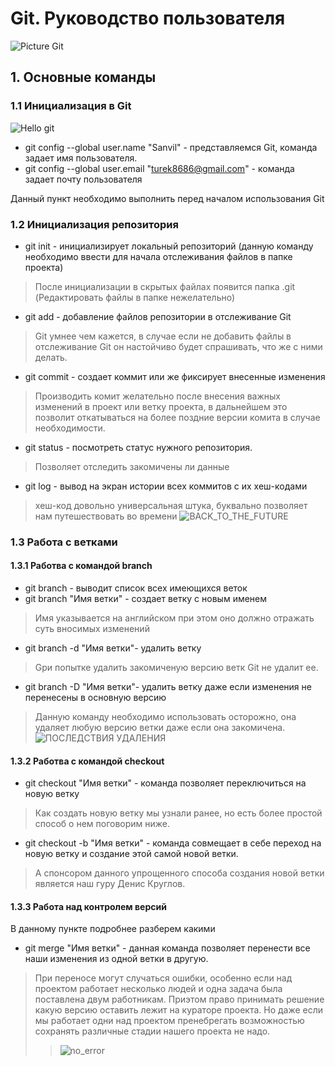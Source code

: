 # Git. Руководство пользователя
![Picture Git](git.jpg)
## 1. **Основные команды**

### 1.1 **Инициализация в Git**
![Hello git](Hellogit1.jpg)
* git config --global user.name "Sanvil" - представляемся Git, команда задает имя пользователя.
* git config --global user.email "turek8686@gmail.com" - команда задает почту пользователя  

Данный пункт необходимо выполнить перед началом использования Git

### 1.2 **Инициализация репозитория**

* git init - инициализирует локальный репозиторий (данную команду необходимо ввести для начала отслеживания файлов в папке проекта)
> После инициализации в скрытых файлах появится папка .git (Редактировать файлы в папке нежелательно)
* git add - добавление файлов репозитории в отслеживание Git
> Git умнее чем кажется, в случае если не добавить файлы в отслеживание Git он настойчиво будет спрашивать, что же с ними делать.
* git commit - создает коммит или же фиксирует внесенные изменения
> Производить комит желательно после внесения важных изменений в проект или ветку проекта, в дальнейшем это позволит откатываться на более поздние версии комита в случае необходимости.
* git status - посмотреть статус нужного репозитория.
> Позволяет отследить закомичены ли данные 
* git log - вывод на экран истории всех коммитов с их хеш-кодами 
> хеш-код довольно универсальная штука, буквально позволяет нам путешествовать во времени
![BACK_TO_THE_FUTURE](BACK_TO_THE_FUTURE.jpg)

### 1.3 **Работа с ветками**
#### 1.3.1 Работва с командой **branch**
* git branch - выводит список всех имеющихся веток
* git branch "Имя ветки" - создает ветку с новым именем
> Имя указывается на английском при этом оно должно отражать суть вносимых изменений
* git branch -d "Имя ветки"- удалить ветку 
>Gри попытке удалить закомиченую версию ветк Git не удалит ее.
* git branch -D "Имя ветки"- удалить ветку даже если изменения не перенесены в основную версию
> Данную команду необходимо использовать осторожно, она удаляет любую версию ветки даже если она закомичена.
![ПОСЛЕДСТВИЯ УДАЛЕНИЯ](git_branch_D.png)

#### 1.3.2 Работва с командой **checkout**
* git checkout "Имя ветки" - команда позволяет переключиться на новую ветку
>Как создать новую ветку мы узнали ранее, но есть более простой способ о нем поговорим ниже.
* git checkout -b "Имя ветки" - команда совмещает в себе переход на новую ветку и создание этой самой новой ветки.
>А спонсором данного упрощенного способа создания новой ветки является наш гуру Денис Круглов.

#### 1.3.3 Работа над контролем версий
В данному пункте подробнее разберем какими
* git merge "Имя ветки" - данная команда позволяет перенести все наши изменения из одной ветки в другую.
> При переносе могут случаться ошибки, особенно если над проектом работает несколько людей и одна задача была поставлена двум работникам.
Приэтом право принимать решение какую версию оставить лежит на кураторе проекта.
Но даже если мы работает одни над проектом пренебрегать возможностью сохранять различные стадии нашего проекта не надо.
>>![no_error](merge_no_conflict.jpg)